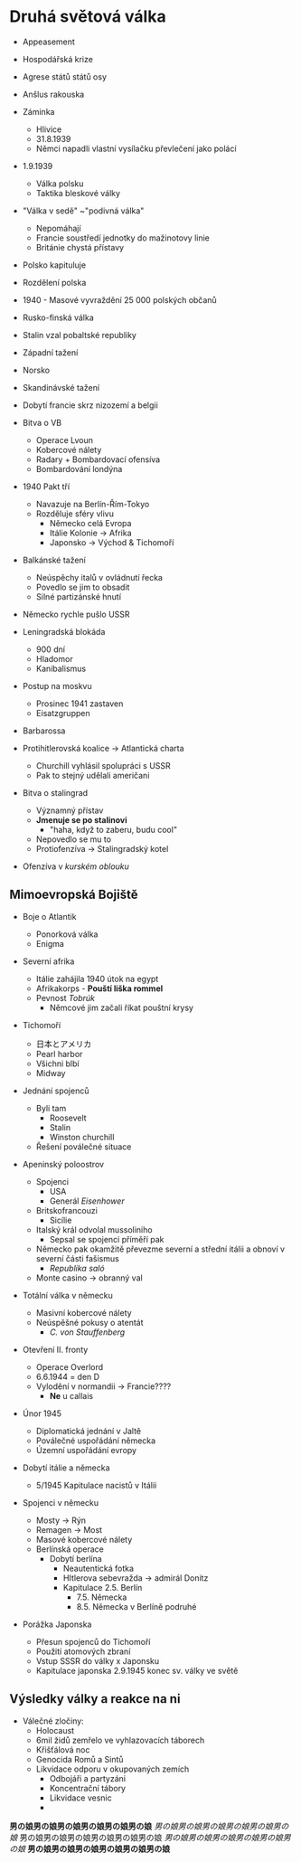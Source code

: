 # Druhá světová válka

- Appeasement
- Hospodářská krize

- Agrese států států osy
- Anšlus rakouska
- Záminka
	- Hlivice
	- 31.8.1939
	- Němci napadli vlastní vysílačku převlečení jako polácí
- 1.9.1939
	- Válka polsku
	- Taktika bleskové války
- "Válka v sedě" ~"podivná válka"
	- Nepomáhají
	- Francie soustředí jednotky do mažinotovy linie
	- Británie chystá přístavy
- Polsko kapituluje
- Rozdělení polska
- 1940 - Masové vyvraždění 25 000 polských občanů

- Rusko-finská válka
- Stalin vzal pobaltské republiky

- Západní tažení
- Norsko
- Skandinávské tažení

- Dobytí francie skrz nizozemí a belgii

- Bitva o VB
	- Operace Lvoun
	- Kobercové nálety
	- Radary + Bombardovací ofensíva
	- Bombardování londýna

- 1940 Pakt tří
	- Navazuje na Berlín-Řím-Tokyo
	- Rozděluje sféry vlivu
		- Německo celá Evropa
		- Itálie Kolonie -> Afrika
		- Japonsko -> Východ & Tichomoří

- Balkánské tažení
	- Neúspěchy italů v ovládnutí řecka
	- Povedlo se jim to obsadit
	- Silné partizánské hnutí

- Německo rychle pušlo USSR
- Leningradská blokáda
	- 900 dní
	- Hladomor
	- Kanibalismus
- Postup na moskvu
	- Prosinec 1941 zastaven
	- Eisatzgruppen
- Barbarossa

- Protihitlerovská koalice -> Atlantická charta
	- Churchill vyhlásil spolupráci s USSR
	- Pak to stejný udělali američani

- Bitva o stalingrad
	- Významný přístav
	- **Jmenuje se po stalinovi**
		- "haha, když to zaberu, budu cool"
	- Nepovedlo se mu to
	- Protiofenzíva -> Stalingradský kotel
- Ofenzíva v *kurském oblouku*

## Mimoevropská Bojiště
- Boje o Atlantik
	- Ponorková válka
	- Enigma

- Severní afrika
	- Itálie zahájila 1940 útok na egypt
	- Afrikakorps - **Pouští liška rommel**
	- Pevnost *Tobrúk*
		- Němcové jim začali říkat pouštní krysy

- Tichomoří
	- 日本とアメリカ
	- Pearl harbor
	- Všichni blbí
	- Midway

- Jednání spojenců
	- Byli tam
		- Roosevelt
		- Stalin
		- Winston churchill
	- Řešení poválečné situace

- Apeninský poloostrov
	- Spojenci
		- USA
		- Generál *Eisenhower*
	- Britskofrancouzi
		- Sicílie
	- Italský král odvolal mussoliniho
		- Sepsal se spojenci příměří pak
	- Německo pak okamžitě převezme severní a střední itálii a obnoví v severní části fašismus
		- *Republika saló*
	- Monte casino -> obranný val

- Totální válka v německu
	- Masivní kobercové nálety
	- Neúspěšné pokusy o atentát
		- *C. von Stauffenberg*

- Otevření II. fronty
	- Operace Overlord
	- 6.6.1944 = den D
	- Vylodění v normandii -> Francie????
		- **Ne** u callais

- Únor 1945
	- Diplomatická jednání v Jaltě
	- Poválečné uspořádání německa
	- Územní uspořádání evropy

- Dobytí itálie a německa
	- 5/1945 Kapitulace nacistů v Itálii
- Spojenci v německu
	- Mosty -> Rýn
	- Remagen -> Most
	- Masové kobercové nálety
	- Berlínská operace
		- Dobytí berlína
			- Neautentická fotka
			- HItlerova sebevražda -> admirál Donitz
			- Kapitulace 2.5. Berlín
				- 7.5. Německa
				- 8.5. Německa v Berlíně podruhé

- Porážka Japonska
	- Přesun spojenců do Tichomoří
	- Použití atomových zbraní
	- Vstup SSSR do války x Japonsku
	- Kapitulace japonska 2.9.1945 konec sv. války ve světě

##  Výsledky války a reakce na ni
- Válečné zločiny:
	- Holocaust
	- 6mil židů zemřelo ve vyhlazovacích táborech
	- Křišťálová noc
	- Genocida Romů a Sintů
	- Likvidace odporu v okupovaných zemích
		- Odbojáři a partyzáni
		- Koncentrační tábory
		- Likvidace vesnic
		- 


















**男の娘男の娘男の娘男の娘男の娘男の娘**
*男の娘男の娘男の娘男の娘男の娘男の娘*
男の娘男の娘男の娘男の娘男の娘男の娘
*男の娘男の娘男の娘男の娘男の娘男の娘*
**男の娘男の娘男の娘男の娘男の娘男の娘**